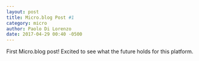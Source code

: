 ```yaml
---
layout: post
title: Micro.blog Post #1
category: micro
author: Paolo Di Lorenzo
date: 2017-04-29 00:40 -0500
---
```


First Micro.blog post! Excited to see what the future holds for this platform.
